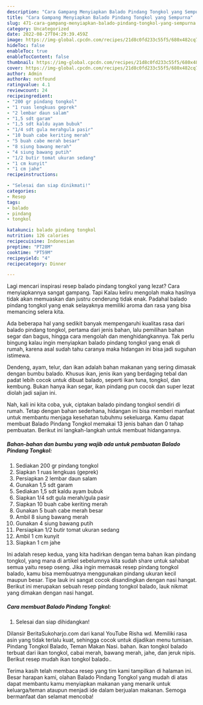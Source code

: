 ```yaml
---
description: "Cara Gampang Menyiapkan Balado Pindang Tongkol yang Sempurna"
title: "Cara Gampang Menyiapkan Balado Pindang Tongkol yang Sempurna"
slug: 471-cara-gampang-menyiapkan-balado-pindang-tongkol-yang-sempurna
category: Uncategorized
date: 2022-08-27T04:29:39.459Z
image: https://img-global.cpcdn.com/recipes/21d8c0fd233c55f5/680x482cq70/balado-pindang-tongkol-foto-resep-utama.jpg
hideToc: false
enableToc: true
enableTocContent: false
thumbnail: https://img-global.cpcdn.com/recipes/21d8c0fd233c55f5/680x482cq70/balado-pindang-tongkol-foto-resep-utama.jpg
cover: https://img-global.cpcdn.com/recipes/21d8c0fd233c55f5/680x482cq70/balado-pindang-tongkol-foto-resep-utama.jpg
author: Admin
authorAv: notfound
ratingvalue: 4.1
reviewcount: 24
recipeingredient:
- "200 gr pindang tongkol"
- "1 ruas lengkuas geprek"
- "2 lembar daun salam"
- "1,5 sdt garam"
- "1,5 sdt kaldu ayam bubuk"
- "1/4 sdt gula merahgula pasir"
- "10 buah cabe keriting merah"
- "5 buah cabe merah besar"
- "8 siung bawang merah"
- "4 siung bawang putih"
- "1/2 butir tomat ukuran sedang"
- "1 cm kunyit"
- "1 cm jahe"
recipeinstructions:

- "Selesai dan siap dinikmati!"
categories:
- Resep
tags:
- balado
- pindang
- tongkol

katakunci: balado pindang tongkol 
nutrition: 126 calories
recipecuisine: Indonesian
preptime: "PT28M"
cooktime: "PT59M"
recipeyield: "4"
recipecategory: Dinner

---
```



Lagi mencari inspirasi resep balado pindang tongkol yang lezat? Cara menyiapkannya sangat gampang. Tapi Kalau keliru mengolah maka hasilnya tidak akan memuaskan dan justru cenderung tidak enak. Padahal balado pindang tongkol yang enak selayaknya memiliki aroma dan rasa yang bisa memancing selera kita.


Ada beberapa hal yang sedikit banyak mempengaruhi kualitas rasa dari balado pindang tongkol, pertama dari jenis bahan, lalu pemilihan bahan segar dan bagus, hingga cara mengolah dan menghidangkannya. Tak perlu bingung kalau ingin menyiapkan balado pindang tongkol yang enak di rumah, karena asal sudah tahu caranya maka hidangan ini bisa jadi suguhan istimewa.

Dendeng, ayam, telur, dan ikan adalah bahan makanan yang sering dimasak dengan bumbu balado. Khusus ikan, jenis ikan yang berdaging tebal dan padat lebih cocok untuk dibuat balado, seperti ikan tuna, tongkol, dan kembung. Bukan hanya ikan segar, ikan pindang pun cocok dan super lezat diolah jadi sajian ini.


Nah, kali ini kita coba, yuk, ciptakan balado pindang tongkol sendiri di rumah. Tetap dengan bahan sederhana, hidangan ini bisa memberi manfaat untuk membantu menjaga kesehatan tubuhmu sekeluarga. Kamu dapat membuat Balado Pindang Tongkol memakai 13 jenis bahan dan 0 tahap pembuatan. Berikut ini langkah-langkah untuk membuat hidangannya.

<!--inarticleads1-->

##### Bahan-bahan dan bumbu yang wajib ada untuk pembuatan Balado Pindang Tongkol:

1. Sediakan 200 gr pindang tongkol
1. Siapkan 1 ruas lengkuas (geprek)
1. Persiapkan 2 lembar daun salam
1. Gunakan 1,5 sdt garam
1. Sediakan 1,5 sdt kaldu ayam bubuk
1. Siapkan 1/4 sdt gula merah/gula pasir
1. Siapkan 10 buah cabe keriting merah
1. Gunakan 5 buah cabe merah besar
1. Ambil 8 siung bawang merah
1. Gunakan 4 siung bawang putih
1. Persiapkan 1/2 butir tomat ukuran sedang
1. Ambil 1 cm kunyit
1. Siapkan 1 cm jahe


Ini adalah resep kedua, yang kita hadirkan dengan tema bahan ikan pindang tongkol, yang mana di artikel sebelumnya kita sudah share untuk sahabat semua yaitu resep oseng. Jika ingin memasak resep pindang tongkol balado, kamu bisa membuatnya menggunakan pindang ukuran kecil maupun besar. Tipe lauk ini sangat cocok disandingkan dengan nasi hangat. Berikut ini merupakan sebuah resep pindang tongkol balado, lauk nikmat yang dimakan dengan nasi hangat. 

<!--inarticleads2-->

##### Cara membuat Balado Pindang Tongkol:


1. Selesai dan siap dihidangkan!

Dilansir BeritaSukoharjo.com dari kanal YouTube Risha wd. Memiliki rasa asin yang tidak terlalu kuat, sehingga cocok untuk dijadikan menu tumisan. Pindang Tongkol Balado, Teman Makan Nasi. bahan. Ikan tongkol balado terbuat dari ikan tongkol, cabai merah, bawang merah, jahe, dan jeruk nipis. Berikut resep mudah ikan tongkol balado.. 

Terima kasih telah membaca resep yang tim kami tampilkan di halaman ini. Besar harapan kami, olahan Balado Pindang Tongkol yang mudah di atas dapat membantu kamu menyiapkan makanan yang menarik untuk keluarga/teman ataupun menjadi ide dalam berjualan makanan. Semoga bermanfaat dan selamat mencoba!
